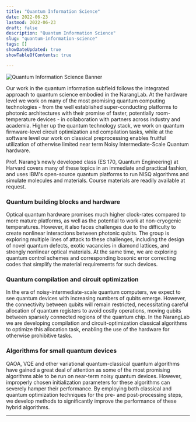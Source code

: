 ```yaml
---
title: "Quantum Information Science"
date: 2022-06-23
lastmod: 2022-06-23
draft: false
description: "Quantum Information Science"
slug: "quantum-information-science"
tags: []
showDateUpdated: true
showTableOfContents: true

---
```


![Quantum Information Science Banner](img/graphics_quantum-information-science_banner.png)

Our work in the quantum information subfield follows the integrated approach to quantum science embodied in the NarangLab. At the hardware level we work on many of the most promising quantum computing technologies - from the well established super-conducting platforms to photonic architectures with their promise of faster, potentially room-temperature devices - in collaboration with partners across industry and academia. Higher up the quantum technology stack, we work on quantum firmware-level circuit optimization and compilation tasks, while at the software level our work on classical preprocessing enables fruitful utilization of otherwise limited near term Noisy Intermediate-Scale Quantum hardware.

Prof. Narang’s newly developed class (ES 170, Quantum Engineering) at Harvard covers many of these topics in an immediate and practical fashion, and uses IBM's open-source quantum platforms to run NISQ algorithms and simulate molecules and materials. Course materials are readily available at request.

### Quantum building blocks and hardware

Optical quantum hardware promises much higher clock-rates compared to more mature platforms, as well as the potential to work at non-cryogenic temperatures. However, it also faces challenges due to the difficulty to create nonlinear interactions between photonic qubits. The group is exploring multiple lines of attack to these challenges, including the design of novel quantum defects, exotic vacancies in diamond lattices, and strongly nonlinear optical materials. At the same time, we are exploring quantum control schemes and corresponding bosonic error correcting codes that simplify the material requirements for such devices.

### Quantum compilation and circuit optimization

In the era of noisy-intermediate-scale quantum computers, we expect to see quantum devices with increasing numbers of qubits emerge. However, the connectivity between qubits will remain restricted, necessitating careful allocation of quantum registers to avoid costly operations, moving qubits between sparsely connected regions of the quantum chip. In the NarangLab we are developing compilation and circuit-optimization classical algorithms to optimize this allocation task, enabling the use of the hardware for otherwise prohibitive tasks. 

### Algorithms for small quantum devices

QAOA, VQE and other variational quantum-classical quantum algorithms have gained a great deal of attention as some of the most promising algorithms able to be run on near-term noisy quantum devices. However, improperly chosen initialization parameters for these algorithms can severely hamper their performance. By employing both classical and quantum optimization techniques for the pre- and post-processing steps, we develop methods to significantly improve the performance of these hybrid algorithms.

--- 
